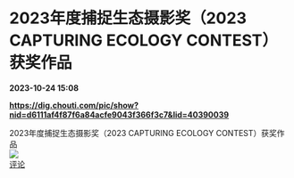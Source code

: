 # 2023年度捕捉生态摄影奖（2023 CAPTURING ECOLOGY CONTEST）获奖作品

**2023-10-24 15:08**

**https://dig.chouti.com/pic/show?nid=d6111af4f87f6a84acfe9043f366f3c7&lid=40390039**

2023年度捕捉生态摄影奖（2023 CAPTURING ECOLOGY CONTEST）获奖作品  
![](https://img3.chouti.com/CHOUTI_231024_032AD192C9464104B0494FF1218EB6DD.jpg)  
[评论](https://m.chouti.com/link/40390039)
